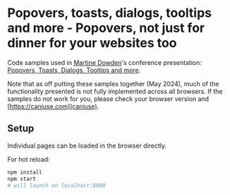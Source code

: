 # Popovers, toasts, dialogs, tooltips and more - Popovers, not just for dinner for your websites too

Code samples used in [Martine Dowden](https://martine.dev)'s conference presentation: [Popovers, Toasts, Dialogs, Tooltips and more](https://martine.dev/publications/popovers).

Note that as off putting these samples together (May 2024), much of the functionality presented is not fully implemented across all browsers. If the samples do not work for you, please check your browser version and [https://caniuse.com](caniuse).

## Setup

Individual pages can be loaded in the browser directly.

For hot reload:

```bash
npm install
npm start
# will launch on localhost:8080
```
